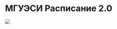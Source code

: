 МГУЭСИ Расписание 2.0
==============
<img src="https://zima57d.storage.yandex.net/rdisk/76dd721c74344642e57ccb92cb780a69/mpfs/nPvfdvtXh7NJQiuOwpIK2eZR-k3Iz51ENA1XZzW8m-yJzS8u1oRW1e57jZWF53PbPKLI05RPusp1_xhO_gyg_A==?uid=0&filename=my-little-pony-friendship-is-magic-images-6.jpg&disposition=inline&hash=&limit=0&content_type=image%2Fjpeg&rtoken=406134768ab389944e3651f10b717429&rtimestamp=540f2a96&force_default=no"></img>
